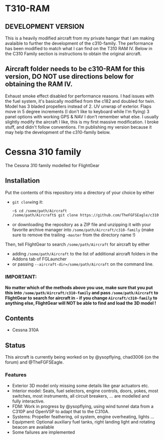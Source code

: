 # T310-RAM

## DEVELOPMENT VERSION
This is a heavily modified aircraft from my private hangar that I am making avalaible to further the development of the c310-family. The performance has been modified to match what I can find on the T310 RAM IV. Below in the C310 Family section is instructions to obtain the original aircraft.

## Aircraft folder needs to be c310-RAM for this version, DO NOT use directions below for obtaining the RAM IV.

Exhaust smoke effect disabled for performance reasons.
I had issues with the fuel system, it's basically modified from the c182 and doubled for twin.
Model has 3 bladed propellers instead of 2.
UV unwrap of exterior.
Flaps move in 5 degree increments (I don't like to keyboard while I'm flying)
3 panel options with working GPS & NAV
I don't remember what else. I usually slightly modify the aircraft I like, this is my first massive modification. I broke stuff, and didn't follow conventions. I'm publishing my version because it may help the development of the c310-family below.

# Cessna 310 family
The Cessna 310 family modelled for FlightGear

## Installation

Put the contents of this repository into a directory of your choice by either
* `git clone`ing it:
	```sh
	~$ cd /some/path/Aircraft
	/some/path/Aircraft$ git clone https://github.com/TheFGFSEagle/c310-family
	```
* or downloading the repository as a ZIP file and unzipping it with your favorite archive manager into `/some/path/Aircraft/c310-family` (make sure to remove the trailing `-master` from the directory name !)

Then, tell FlightGear to search `/some/path/Aircraft` for aircraft by either
* adding `/some/path/Aircraft` to the list of additional aircraft folders in the Addons tab of FGLauncher
* or passing `--aircraft-dir=/some/path/Aircraft` on the command line.

### IMPORTANT:
**No matter which of the methods above you use, make sure that you put this into `/some/path/Aircraft/c310-family` and pass `/some/path/Aircraft` to FlightGear to search for aircraft in - if you change `Aircraft/c310-family` to anything else, FlightGear will NOT be able to find and load the 3D model !**

## Contents

* Cessna 310A

## Status

This aircraft is currently being worked on by @ysopflying, chad3006 (on the forum) and @TheFGFSEagle.

### Features
* Exterior 3D model only missing some details like gear actuators etc.
* Interior model: Seats, fuel selectors, engine controls, doors, yokes, most switches, most instruments, all circuit breakers, … are modelled and fully interactive.
* FDM: Work in progress by @ysopflying, using wind tunnel data from a C310P and OpenVSP to adapt that to the C310A.
* Systems: Propeller feathering, oil system, engine overheating, lights …
* Equipment: Optional auxiliary fuel tanks, right landing light and rotating beacon are available
* Some failures are implemented

